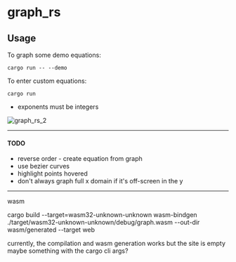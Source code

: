 # graph_rs

## Usage

To graph some demo equations:
```
cargo run -- --demo
```


To enter custom equations:
```
cargo run
```
- exponents must be integers

![graph_rs_2](https://github.com/user-attachments/assets/7859fb34-b5bb-42c8-8ea6-66cfb95e900d)


-----------------------

#### TODO
- reverse order - create equation from graph
- use bezier curves
- highlight points hovered
- don't always graph full x domain if it's off-screen in the y


------------

wasm

cargo build --target=wasm32-unknown-unknown
wasm-bindgen ./target/wasm32-unknown-unknown/debug/graph.wasm --out-dir wasm/generated --target web


currently, the compilation and wasm generation works but the site is empty
maybe something with the cargo cli args?
